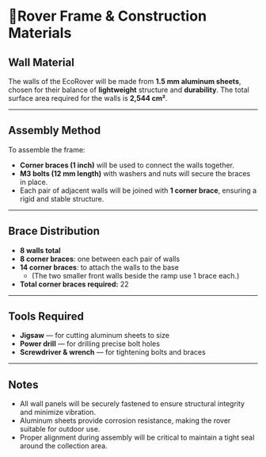 # 🧱Rover Frame & Construction Materials

##  Wall Material
The walls of the EcoRover will be made from **1.5 mm aluminum sheets**, chosen for their balance of **lightweight** structure and **durability**. The total surface area required for the walls is **2,544 cm²**.

---

##  Assembly Method
To assemble the frame:
- **Corner braces (1 inch)** will be used to connect the walls together.  
- **M3 bolts (12 mm length)** with washers and nuts will secure the braces in place.  
- Each pair of adjacent walls will be joined with **1 corner brace**, ensuring a rigid and stable structure.

---

##  Brace Distribution
- **8 walls total**  
- **8 corner braces**: one between each pair of walls  
- **14 corner braces**: to attach the walls to the base  
  - (The two smaller front walls beside the ramp use 1 brace each.)  
- **Total corner braces required:** 22

---

##  Tools Required
- **Jigsaw** — for cutting aluminum sheets to size  
- **Power drill** — for drilling precise bolt holes  
- **Screwdriver & wrench** — for tightening bolts and braces

---

##  Notes
- All wall panels will be securely fastened to ensure structural integrity and minimize vibration.  
- Aluminum sheets provide corrosion resistance, making the rover suitable for outdoor use.  
- Proper alignment during assembly will be critical to maintain a tight seal around the collection area.
